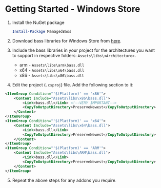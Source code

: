 # Getting Started - Windows Store

1. Install the NuGet package

   ```powershell
   Install-Package ManagedBass
   ```

2. Download bass libraries for Windows Store from [here](http://www.un4seen.com/forum/?topic=16665.0).

3. Include the bass libraries in your project for the architectures you want to support in respective folders: `Assets\libs\<Architecture>`.
   - arm - `Assets\libs\arm\bass.dll`
   - x64 - `Assets\libs\x64\bass.dll`
   - x86 - `Assets\libs\x86\bass.dll`

4. Edit the project (`.csproj`) file.
   Add the following section to it:
```xml
<ItemGroup Condition="'$(Platform)' == 'x86'">
    <Content Include="Assets\libs\x86\bass.dll">
        <Link>bass.dll</Link> <!--VERY IMPORTANT-->
        <CopyToOutputDirectory>PreserveNewest</CopyToOutputDirectory>
    </Content>
</ItemGroup>
<ItemGroup Condition="'$(Platform)' == 'x64'">
    <Content Include="Assets\libs\x64\bass.dll">
        <Link>bass.dll</Link>
        <CopyToOutputDirectory>PreserveNewest</CopyToOutputDirectory>
    </Content>
</ItemGroup>
<ItemGroup Condition="'$(Platform)' == 'ARM'">
    <Content Include="Assets\libs\ARM\bass.dll">
        <Link>bass.dll</Link>
        <CopyToOutputDirectory>PreserveNewest</CopyToOutputDirectory>
    </Content>
</ItemGroup>
```
5. Repeat the above steps for any addons you require.

